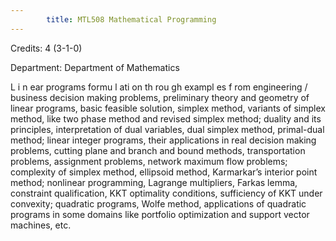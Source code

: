```yaml
---
        title: MTL508 Mathematical Programming
---
```

Credits: 4 (3-1-0)

Department: Department of Mathematics

L i n ear programs formu l ati on th rou gh exampl es f rom engineering / business decision making problems, preliminary theory and geometry of linear programs, basic feasible solution, simplex method, variants of simplex method, like two phase method and revised simplex method; duality and its principles, interpretation of dual variables, dual simplex method, primal-dual method; linear integer programs, their applications in real decision making problems, cutting plane and branch and bound methods, transportation problems, assignment problems, network maximum flow problems; complexity of simplex method, ellipsoid method, Karmarkar’s interior point method; nonlinear programming, Lagrange multipliers, Farkas lemma, constraint qualification, KKT optimality conditions, sufficiency of KKT under convexity; quadratic programs, Wolfe method, applications of quadratic programs in some domains like portfolio optimization and support vector machines, etc.
